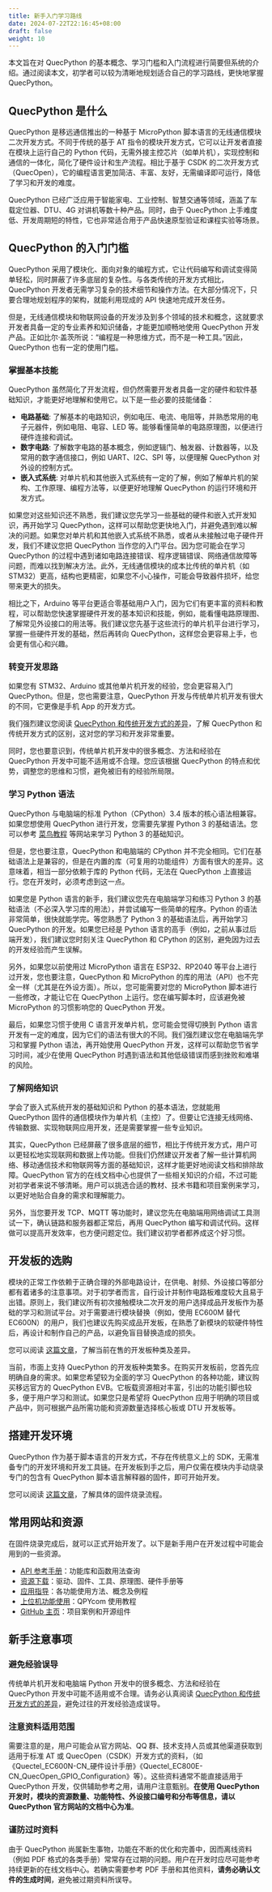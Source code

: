 ```yaml
---
title: 新手入门学习路线
date: 2024-07-22T22:16:45+08:00
draft: false
weight: 10
---
```


本文旨在对 QuecPython 的基本概念、学习门槛和入门流程进行简要但系统的介绍。通过阅读本文，初学者可以较为清晰地规划适合自己的学习路线，更快地掌握 QuecPython。

## QuecPython 是什么

QuecPython 是移远通信推出的一种基于 MicroPython 脚本语言的无线通信模块二次开发方式。不同于传统的基于 AT 指令的模块开发方式，它可以让开发者直接在模块上运行自己的 Python 代码，无需外接主控芯片（如单片机），实现控制和通信的一体化，简化了硬件设计和生产流程。相比于基于 CSDK 的二次开发方式（QuecOpen），它的编程语言更加简洁、丰富、友好，无需编译即可运行，降低了学习和开发的难度。

QuecPython 已经广泛应用于智能家电、工业控制、智慧交通等领域，涵盖了车载定位器、DTU、4G 对讲机等数十种产品。同时，由于 QuecPython 上手难度低、开发周期短的特性，它也非常适合用于产品快速原型验证和课程实验等场景。

## QuecPython 的入门门槛

QuecPython 采用了模块化、面向对象的编程方式，它让代码编写和调试变得简单轻松，同时屏蔽了许多底层的复杂性。与各类传统的开发方式相比，QuecPython 开发者无需学习复杂的技术细节和操作方法。在大部分情况下，只要合理地规划程序的架构，就能利用现成的 API 快速地完成开发任务。

但是，无线通信模块和物联网设备的开发涉及到多个领域的技术和概念，这就要求开发者具备一定的专业素养和知识储备，才能更加顺畅地使用 QuecPython 开发产品。正如比尔·盖茨所说：“编程是一种思维方式，而不是一种工具。”因此，QuecPython 也有一定的使用门槛。

### 掌握基本技能

QuecPython 虽然简化了开发流程，但仍然需要开发者具备一定的硬件和软件基础知识，才能更好地理解和使用它。以下是一些必要的技能储备：

- **电路基础**: 了解基本的电路知识，例如电压、电流、电阻等，并熟悉常用的电子元器件，例如电阻、电容、LED 等。能够看懂简单的电路原理图，以便进行硬件连接和调试。
- **数字电路**: 了解数字电路的基本概念，例如逻辑门、触发器、计数器等，以及常用的数字通信接口，例如 UART、I2C、SPI 等，以便理解 QuecPython 对外设的控制方式。
- **嵌入式系统**: 对单片机和其他嵌入式系统有一定的了解，例如了解单片机的架构、工作原理、编程方法等，以便更好地理解 QuecPython 的运行环境和开发方式。

如果您对这些知识还不熟悉，我们建议您先学习一些基础的硬件和嵌入式开发知识，再开始学习 QuecPython，这样可以帮助您更快地入门，并避免遇到难以解决的问题。如果您对单片机和其他嵌入式系统不熟悉，或者从未接触过电子硬件开发，我们不建议您把 QuecPython 当作您的入门平台。因为您可能会在学习 QuecPython 的过程中遇到诸如电路连接错误、程序逻辑错误、网络通信故障等问题，而难以找到解决方法。此外，无线通信模块的成本比传统的单片机（如 STM32）更高，结构也更精密，如果您不小心操作，可能会导致器件损坏，给您带来更大的损失。

相比之下，Arduino 等平台更适合零基础用户入门，因为它们有更丰富的资料和教程，可以帮助您快速掌握硬件开发的基本知识和技能，例如，能看懂电路原理图、了解常见外设接口的用法等。我们建议您先基于这些流行的单片机平台进行学习，掌握一些硬件开发的基础，然后再转向 QuecPython，这样您会更容易上手，也会更有信心和兴趣。

### 转变开发思路

如果您有 STM32、Arduino 或其他单片机开发的经验，您会更容易入门 QuecPython。但是，您也需要注意，QuecPython 开发与传统单片机开发有很大的不同，它更像是手机 App 的开发方式。

我们强烈建议您阅读 [QuecPython 和传统开发方式的差异](../knowledge/qpy_differences)，了解 QuecPython 和传统开发方式的区别，这对您的学习和开发非常重要。

同时，您也要意识到，传统单片机开发中的很多概念、方法和经验在 QuecPython 开发中可能不适用或不合理。您应该根据 QuecPython 的特点和优势，调整您的思维和习惯，避免被旧有的经验所局限。

### 学习 Python 语法

QuecPython 与电脑端的标准 Python（CPython）3.4 版本的核心语法相兼容。如果您想使用 QuecPython 进行开发，您需要先掌握 Python 3 的基础语法。您可以参考 [菜鸟教程](https://www.runoob.com/python3/python3-tutorial.html) 等网站来学习 Python 3 的基础知识。

但是，您也要注意，QuecPython 和电脑端的 CPython 并不完全相同。它们在基础语法上是兼容的，但是在内置的库（可复用的功能组件）方面有很大的差异。这意味着，相当一部分依赖于库的 Python 代码，无法在 QuecPython 上直接运行。您在开发时，必须考虑到这一点。

如果您是 Python 语言的新手，我们建议您先在电脑端学习和练习 Python 3 的基础语法（不必深入学习库的用法），并尝试编写一些简单的程序。Python 的语法非常简单，很快就能学完。等您熟悉了 Python 3 的基础语法后，再开始学习 QuecPython 的开发。如果您已经是 Python 语言的高手（例如，之前从事过后端开发），我们建议您时刻关注 QuecPython 和 CPython 的区别，避免因为过去的开发经验而产生误解。

另外，如果您以前使用过 MicroPython 语言在 ESP32、RP2040 等平台上进行过开发，您也要注意，QuecPython 和 MicroPython 的库的用法（API）也不完全一样（尤其是在外设方面）。所以，您可能需要对您的 MicroPython 脚本进行一些修改，才能让它在 QuecPython 上运行。您在编写脚本时，应该避免被 MicroPython 的习惯影响您的 QuecPython 开发。

最后，如果您习惯于使用 C 语言开发单片机，您可能会觉得切换到 Python 语言开发有一定的难度，因为它们的语法有很大的不同。我们强烈建议您在电脑端先学习和掌握 Python 语法，再开始使用 QuecPython 开发，这样可以帮助您节省学习时间，减少在使用 QuecPython 时遇到语法和其他低级错误而感到挫败和难堪的风险。

### 了解网络知识

学会了嵌入式系统开发的基础知识和 Python 的基本语法，您就能用 QuecPython 固件的通信模块作为单片机（主控）了。但要让它连接无线网络、传输数据、实现物联网应用开发，还是需要掌握一些专业知识。

其实，QuecPython 已经屏蔽了很多底层的细节，相比于传统开发方式，用户可以更轻松地实现联网和数据上传功能。但我们仍然建议开发者了解一些计算机网络、移动通信技术和物联网等方面的基础知识，这样才能更好地阅读文档和排除故障。QuecPython 官方的在线文档中心也提供了一些相关知识的介绍，不过可能对初学者来说不够清晰。用户可以挑选合适的教材、技术书籍和项目案例来学习，以更好地贴合自身的需求和理解能力。

另外，当您要开发 TCP、MQTT 等功能时，建议您先在电脑端用网络调试工具测试一下，确认链路和服务器都正常后，再用 QuecPython 编写和调试代码。这样做可以提高开发效率，也方便问题定位。我们建议初学者都养成这个好习惯。

## 开发板的选购

模块的正常工作依赖于正确合理的外部电路设计，在供电、射频、外设接口等部分都有着诸多的注意事项。对于初学者而言，自行设计并制作电路板难度较大且易于出错。原则上，我们建议所有初次接触模块二次开发的用户选择成品开发板作为基础的学习和测试平台。对于需要进行模块替换（例如，使用 EC600M 替代 EC600N）的用户，我们也建议先购买成品开发板，在熟悉了新模块的软硬件特性后，再设计和制作自己的产品，以避免盲目替换造成的损失。

您可以阅读 [这篇文章](../selection/buy_evb)，了解当前在售的开发板种类及差异。

当前，市面上支持 QuecPython 的开发板种类繁多。在购买开发板前，您首先应明确自身的需求。如果您希望较为全面的学习 QuecPython 的各种功能，建议购买移远官方的 QuecPython EVB。它板载资源相对丰富，引出的功能引脚也较多，便于用户学习和测试。如果您只是希望将 QuecPython 应用于明确的项目或产品中，则可根据产品所需功能和资源数量选择核心板或 DTU 开发板等。

## 搭建开发环境

QuecPython 作为基于脚本语言的开发方式，不存在传统意义上的 SDK，无需准备专门的开发环境和开发工具链。在开发板到手之后，用户仅需在模块内手动烧录专门的包含有 QuecPython 脚本语言解释器的固件，即可开始开发。

您可以阅读 [这篇文章](../env_build)，了解具体的固件烧录流程。

## 常用网站和资源

在固件烧录完成后，就可以正式开始开发了。以下是新手用户在开发过程中可能会用到的一些资源。

- [API 参考手册](https://python.quectel.com/doc/API_reference/zh/index.html)：功能库和函数用法查询
- [资源下载](https://python.quectel.com/download)：驱动、固件、工具、原理图、硬件手册等
- [应用指导](https://python.quectel.com/doc/Application_guide/zh/index.html)：各功能使用方法、概念及例程
- [上位机功能使用](https://python.quectel.com/doc/Application_guide/zh/dev-tools/QPYcom/index.html)：QPYcom 使用教程
- [GitHub 主页](https://github.com/quecpython/)：项目案例和开源组件

## 新手注意事项

### 避免经验误导

传统单片机开发和电脑端 Python 开发中的很多概念、方法和经验在 QuecPython 开发中可能不适用或不合理。请务必认真阅读 [QuecPython 和传统开发方式的差异](../knowledge/qpy_differences)，避免过往的开发经验造成误导。

### 注意资料适用范围

需要注意的是，用户可能会从官方网站、QQ 群、技术支持人员或其他渠道获取到适用于标准 AT 或 QuecOpen（CSDK）开发方式的资料，（如《Quectel_EC600N-CN\_硬件设计手册》《Quectel_EC800E-CN_QuecOpen_GPIO_Configuration》等）。这些资料通常不能直接适用于 QuecPython 开发，仅供辅助参考之用，请用户注意甄别。**在使用 QuecPython 开发时，模块的资源数量、功能特性、外设接口编号和分布等信息，请以 QuecPython 官方网站的文档中心为准**。

### 谨防过时资料

由于 QuecPython 尚属新生事物，功能在不断的优化和完善中，因而离线资料（例如 PDF 格式的各类手册）常常存在过期的问题。用户在开发时应尽可能参考持续更新的在线文档中心。若确实需要参考 PDF 手册和其他资料，**请务必确认文件的生成时间**，避免被过期资料所误导。
